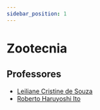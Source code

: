 ```yaml
---
sidebar_position: 1
---
```


# Zootecnia

## Professores

- [Leiliane Cristine de Souza](leiliane_cristine_de_souza)
- [Roberto Haruyoshi Ito](roberto_haruyoshi_ito)